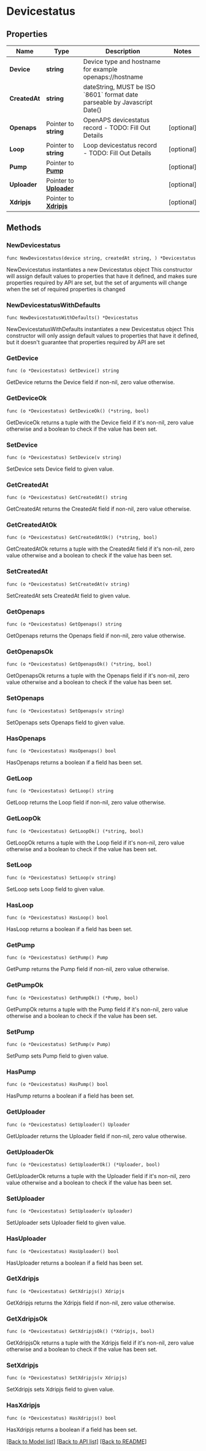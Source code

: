 # Devicestatus

## Properties

Name | Type | Description | Notes
------------ | ------------- | ------------- | -------------
**Device** | **string** | Device type and hostname for example openaps://hostname | 
**CreatedAt** | **string** | dateString, MUST be ISO &#x60;8601&#x60; format date parseable by Javascript Date() | 
**Openaps** | Pointer to **string** | OpenAPS devicestatus record - TODO: Fill Out Details | [optional] 
**Loop** | Pointer to **string** | Loop devicestatus record - TODO: Fill Out Details | [optional] 
**Pump** | Pointer to [**Pump**](Pump.md) |  | [optional] 
**Uploader** | Pointer to [**Uploader**](Uploader.md) |  | [optional] 
**Xdripjs** | Pointer to [**Xdripjs**](Xdripjs.md) |  | [optional] 

## Methods

### NewDevicestatus

`func NewDevicestatus(device string, createdAt string, ) *Devicestatus`

NewDevicestatus instantiates a new Devicestatus object
This constructor will assign default values to properties that have it defined,
and makes sure properties required by API are set, but the set of arguments
will change when the set of required properties is changed

### NewDevicestatusWithDefaults

`func NewDevicestatusWithDefaults() *Devicestatus`

NewDevicestatusWithDefaults instantiates a new Devicestatus object
This constructor will only assign default values to properties that have it defined,
but it doesn't guarantee that properties required by API are set

### GetDevice

`func (o *Devicestatus) GetDevice() string`

GetDevice returns the Device field if non-nil, zero value otherwise.

### GetDeviceOk

`func (o *Devicestatus) GetDeviceOk() (*string, bool)`

GetDeviceOk returns a tuple with the Device field if it's non-nil, zero value otherwise
and a boolean to check if the value has been set.

### SetDevice

`func (o *Devicestatus) SetDevice(v string)`

SetDevice sets Device field to given value.


### GetCreatedAt

`func (o *Devicestatus) GetCreatedAt() string`

GetCreatedAt returns the CreatedAt field if non-nil, zero value otherwise.

### GetCreatedAtOk

`func (o *Devicestatus) GetCreatedAtOk() (*string, bool)`

GetCreatedAtOk returns a tuple with the CreatedAt field if it's non-nil, zero value otherwise
and a boolean to check if the value has been set.

### SetCreatedAt

`func (o *Devicestatus) SetCreatedAt(v string)`

SetCreatedAt sets CreatedAt field to given value.


### GetOpenaps

`func (o *Devicestatus) GetOpenaps() string`

GetOpenaps returns the Openaps field if non-nil, zero value otherwise.

### GetOpenapsOk

`func (o *Devicestatus) GetOpenapsOk() (*string, bool)`

GetOpenapsOk returns a tuple with the Openaps field if it's non-nil, zero value otherwise
and a boolean to check if the value has been set.

### SetOpenaps

`func (o *Devicestatus) SetOpenaps(v string)`

SetOpenaps sets Openaps field to given value.

### HasOpenaps

`func (o *Devicestatus) HasOpenaps() bool`

HasOpenaps returns a boolean if a field has been set.

### GetLoop

`func (o *Devicestatus) GetLoop() string`

GetLoop returns the Loop field if non-nil, zero value otherwise.

### GetLoopOk

`func (o *Devicestatus) GetLoopOk() (*string, bool)`

GetLoopOk returns a tuple with the Loop field if it's non-nil, zero value otherwise
and a boolean to check if the value has been set.

### SetLoop

`func (o *Devicestatus) SetLoop(v string)`

SetLoop sets Loop field to given value.

### HasLoop

`func (o *Devicestatus) HasLoop() bool`

HasLoop returns a boolean if a field has been set.

### GetPump

`func (o *Devicestatus) GetPump() Pump`

GetPump returns the Pump field if non-nil, zero value otherwise.

### GetPumpOk

`func (o *Devicestatus) GetPumpOk() (*Pump, bool)`

GetPumpOk returns a tuple with the Pump field if it's non-nil, zero value otherwise
and a boolean to check if the value has been set.

### SetPump

`func (o *Devicestatus) SetPump(v Pump)`

SetPump sets Pump field to given value.

### HasPump

`func (o *Devicestatus) HasPump() bool`

HasPump returns a boolean if a field has been set.

### GetUploader

`func (o *Devicestatus) GetUploader() Uploader`

GetUploader returns the Uploader field if non-nil, zero value otherwise.

### GetUploaderOk

`func (o *Devicestatus) GetUploaderOk() (*Uploader, bool)`

GetUploaderOk returns a tuple with the Uploader field if it's non-nil, zero value otherwise
and a boolean to check if the value has been set.

### SetUploader

`func (o *Devicestatus) SetUploader(v Uploader)`

SetUploader sets Uploader field to given value.

### HasUploader

`func (o *Devicestatus) HasUploader() bool`

HasUploader returns a boolean if a field has been set.

### GetXdripjs

`func (o *Devicestatus) GetXdripjs() Xdripjs`

GetXdripjs returns the Xdripjs field if non-nil, zero value otherwise.

### GetXdripjsOk

`func (o *Devicestatus) GetXdripjsOk() (*Xdripjs, bool)`

GetXdripjsOk returns a tuple with the Xdripjs field if it's non-nil, zero value otherwise
and a boolean to check if the value has been set.

### SetXdripjs

`func (o *Devicestatus) SetXdripjs(v Xdripjs)`

SetXdripjs sets Xdripjs field to given value.

### HasXdripjs

`func (o *Devicestatus) HasXdripjs() bool`

HasXdripjs returns a boolean if a field has been set.


[[Back to Model list]](../README.md#documentation-for-models) [[Back to API list]](../README.md#documentation-for-api-endpoints) [[Back to README]](../README.md)


